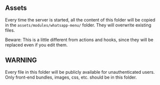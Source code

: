 ## Assets

Every time the server is started, all the content of this folder will be copied in the `assets/modules/whatsapp-menu/` folder.
They will overwrite existing files.

Beware: This is a little different from actions and hooks, since they will be replaced even if you edit them.

## WARNING

Every file in this folder will be publicly available for unauthenticated users.
Only front-end bundles, images, css, etc. should be in this folder.
